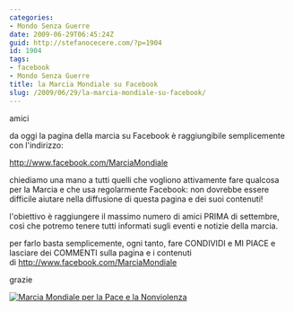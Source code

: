 ```yaml
---
categories:
- Mondo Senza Guerre
date: 2009-06-29T06:45:24Z
guid: http://stefanocecere.com/?p=1904
id: 1904
tags:
- facebook
- Mondo Senza Guerre
title: la Marcia Mondiale su Facebook
slug: /2009/06/29/la-marcia-mondiale-su-facebook/
---
```


amici

da oggi la pagina della marcia su Facebook è raggiungibile semplicemente con l'indirizzo:
  
<a href="http://www.facebook.com/MarciaMondiale" target="_blank">http://www.facebook.com/MarciaMondiale</a>

<a href="http://www.facebook.com/MarciaMondiale" target="_blank"></a>chiediamo una mano a tutti quelli che vogliono attivamente fare qualcosa per la Marcia e che usa regolarmente Facebook: non dovrebbe essere difficile aiutare nella diffusione di questa pagina e dei suoi contenuti!

l'obiettivo è raggiungere il massimo numero di amici PRIMA di settembre, così che potremo tenere tutti informati sugli eventi e notizie della marcia.

per farlo basta semplicemente, ogni tanto, fare CONDIVIDI e MI PIACE e lasciare dei COMMENTI sulla pagina e i contenuti di <a href="http://www.facebook.com/MarciaMondiale" target="_blank">http://www.facebook.com/MarciaMondiale</a>

<a href="http://www.facebook.com/MarciaMondiale" target="_blank"></a>grazie

<a title="Marcia Mondiale per la Pace e la Nonviolenza" href="http://www.facebook.com/MarciaMondiale" target="_TOP"><img style="border: 0px" src="http://badge.facebook.com/badge/32863045887.1436.554590391.png" alt="Marcia Mondiale per la Pace e la Nonviolenza" /></a>